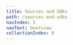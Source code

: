 ```yaml
---
title: Sources and SDKs
path: /sources-and-sdks
navIndex: 5
navText: Overview
collectionIndex: 0
---
```

